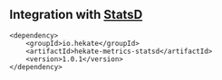 ## Integration with [StatsD](https://github.com/etsy/statsd)
 
 ```
 <dependency>
     <groupId>io.hekate</groupId>
     <artifactId>hekate-metrics-statsd</artifactId>
     <version>1.0.1</version>
 </dependency>
 ```
